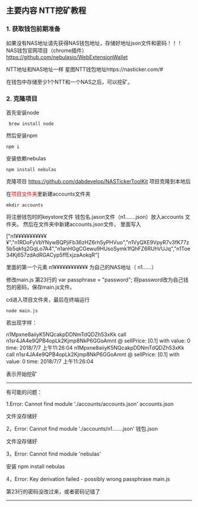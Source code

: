 ## 主要内容 NTT挖矿教程
[//]: # ()



### 1. 获取钱包前期准备

如果没有NAS地址请先获得NAS钱包地址，存储好地址json文件和密码！！！ NAS钱包官网项目（chrome插件）
https://github.com/nebulasio/WebExtensionWallet

NTT地址和NAS地址一样
星图NTT钱包地址https://nasticker.com/#

在钱包中存储至少1个NTT和一个NAS之后，可以挖矿。


### 2. 克隆项目

首先安装node
```
 brew install node
 ```
然后安装npm
```
npm i
 ```
安装依赖nebulas
 ```
 npm install nebulas
 ```

 克隆项目 https://github.com/dabdevelop/NASTickerToolKit
 项目克隆到本地后

 在<font color=#FF0000 >项目文件夹</font>里新建accounts文件夹
  ```
  mkdir accounts
   ```
 将注册钱包时的keystore文件 钱包名.jason文件（n1…….json）放入accounts 文件夹。
 然后在文件夹中新建accounts.json文件，
 里面写入

 ["n1¥¥¥¥¥¥¥¥¥¥¥¥","n1RDoFyVbYNywBQPjiFb36zHZ6rh5yPHVuo","n1VyQXE9VpyR7v3fK77z5b5qkfq2GqLo7A4","n1anHGgCGewu9HUsoSymk1fQhFZ6RUhVUJq","n1Toe34Kj657zdAdRGACyp5ffExjzaAokqR"]

 里面的第一个元素 n1¥¥¥¥¥¥¥¥¥¥¥¥ 为自己的NAS地址（ n1……）

 修改main.js
 第23行的 var passphrase = "password";
 将password改为自己钱包的密码，保存main.js文件。

 cd进入项目文件夹，最后在终端运行
  ```
 node main.js
 ```
 若出现字样：

 n1Mpxne8aiiyK5NQcakpDDNmTdQDZh53xKk call n1sr4JA4e9QPB4opLk2Kjmp8NkP6GGoAmnt @ sellPrice: [0.1] with value: 0 time: 2018/7/7 上午11:26:04
 n1Mpxne8aiiyK5NQcakpDDNmTdQDZh53xKk call n1sr4JA4e9QPB4opLk2Kjmp8NkP6GGoAmnt @ sellPrice: [0.1] with value: 0 time: 2018/7/7 上午11:26:04
 
 
 表示开始挖矿
****
 有可能的问题：

 1.Error: Cannot find module './accounts/accounts.json'
 accounts.json 
 
 文件没存储好

 2，Error: Cannot find module './accounts/n1…….json'
 钱包.json 
 
 文件没存储好

 3，Error: Cannot find module 'nebulas'
 
 安装 npm install nebulas

 4，Error: Key derivation failed - possibly wrong passphrase
 main.js 
 
 第23行的密码没改过来，或者密码记错了



****
